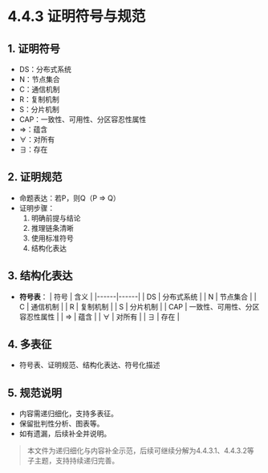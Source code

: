 # 4.4.3 证明符号与规范

## 1. 证明符号

- DS：分布式系统
- N：节点集合
- C：通信机制
- R：复制机制
- S：分片机制
- CAP：一致性、可用性、分区容忍性属性
- ⇒：蕴含
- ∀：对所有
- ∃：存在

## 2. 证明规范

- 命题表达：若P，则Q（P ⇒ Q）
- 证明步骤：
  1. 明确前提与结论
  2. 推理链条清晰
  3. 使用标准符号
  4. 结构化表达

## 3. 结构化表达

- **符号表**：
| 符号 | 含义 |
|------|------|
| DS | 分布式系统 |
| N | 节点集合 |
| C | 通信机制 |
| R | 复制机制 |
| S | 分片机制 |
| CAP | 一致性、可用性、分区容忍性属性 |
| ⇒ | 蕴含 |
| ∀ | 对所有 |
| ∃ | 存在 |

## 4. 多表征

- 符号表、证明规范、结构化表达、符号化描述

## 5. 规范说明

- 内容需递归细化，支持多表征。
- 保留批判性分析、图表等。
- 如有遗漏，后续补全并说明。

> 本文件为递归细化与内容补全示范，后续可继续分解为4.4.3.1、4.4.3.2等子主题，支持持续递归完善。
